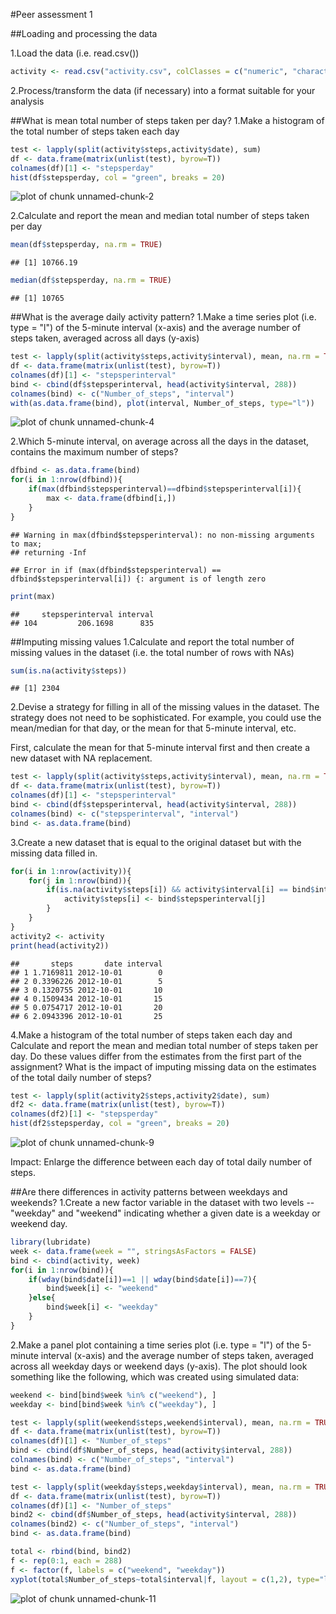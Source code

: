 #Peer assessment 1


##Loading and processing the data

1.Load the data (i.e. read.csv())

```r
activity <- read.csv("activity.csv", colClasses = c("numeric", "character", "numeric"))
```
2.Process/transform the data (if necessary) into a format suitable for your analysis


##What is mean total number of steps taken per day?
1.Make a histogram of the total number of steps taken each day

```r
test <- lapply(split(activity$steps,activity$date), sum) 
df <- data.frame(matrix(unlist(test), byrow=T))
colnames(df)[1] <- "stepsperday"
hist(df$stepsperday, col = "green", breaks = 20)
```

![plot of chunk unnamed-chunk-2](figure/unnamed-chunk-2-1.png) 

2.Calculate and report the mean and median total number of steps taken per day

```r
mean(df$stepsperday, na.rm = TRUE)
```

```
## [1] 10766.19
```

```r
median(df$stepsperday, na.rm = TRUE)
```

```
## [1] 10765
```

##What is the average daily activity pattern?
1.Make a time series plot (i.e. type = "l") of the 5-minute interval (x-axis) and the average number of steps taken, averaged across all days (y-axis)

```r
test <- lapply(split(activity$steps,activity$interval), mean, na.rm = TRUE)
df <- data.frame(matrix(unlist(test), byrow=T))
colnames(df)[1] <- "stepsperinterval"
bind <- cbind(df$stepsperinterval, head(activity$interval, 288))
colnames(bind) <- c("Number_of_steps", "interval")
with(as.data.frame(bind), plot(interval, Number_of_steps, type="l"))
```

![plot of chunk unnamed-chunk-4](figure/unnamed-chunk-4-1.png) 

2.Which 5-minute interval, on average across all the days in the dataset, contains the maximum number of steps?

```r
dfbind <- as.data.frame(bind)
for(i in 1:nrow(dfbind)){
    if(max(dfbind$stepsperinterval)==dfbind$stepsperinterval[i]){
        max <- data.frame(dfbind[i,])
    }
}
```

```
## Warning in max(dfbind$stepsperinterval): no non-missing arguments to max;
## returning -Inf
```

```
## Error in if (max(dfbind$stepsperinterval) == dfbind$stepsperinterval[i]) {: argument is of length zero
```

```r
print(max)
```

```
##     stepsperinterval interval
## 104         206.1698      835
```

##Imputing missing values
1.Calculate and report the total number of missing values in the dataset (i.e. the total number of rows with NAs)

```r
sum(is.na(activity$steps))
```

```
## [1] 2304
```

2.Devise a strategy for filling in all of the missing values in the dataset. The strategy does not need to be sophisticated. For example, you could use the mean/median for that day, or the mean for that 5-minute interval, etc.

First, calculate the mean for that 5-minute interval first and then create a new dataset with NA replacement. 

```r
test <- lapply(split(activity$steps,activity$interval), mean, na.rm = TRUE)
df <- data.frame(matrix(unlist(test), byrow=T))
colnames(df)[1] <- "stepsperinterval"
bind <- cbind(df$stepsperinterval, head(activity$interval, 288))
colnames(bind) <- c("stepsperinterval", "interval")
bind <- as.data.frame(bind)
```

3.Create a new dataset that is equal to the original dataset but with the missing data filled in.

```r
for(i in 1:nrow(activity)){
    for(j in 1:nrow(bind)){
        if(is.na(activity$steps[i]) && activity$interval[i] == bind$interval[j]){
            activity$steps[i] <- bind$stepsperinterval[j]
        }
    }
}
activity2 <- activity
print(head(activity2))
```

```
##       steps       date interval
## 1 1.7169811 2012-10-01        0
## 2 0.3396226 2012-10-01        5
## 3 0.1320755 2012-10-01       10
## 4 0.1509434 2012-10-01       15
## 5 0.0754717 2012-10-01       20
## 6 2.0943396 2012-10-01       25
```

4.Make a histogram of the total number of steps taken each day and Calculate and report the mean and median total number of steps taken per day. Do these values differ from the estimates from the first part of the assignment? What is the impact of imputing missing data on the estimates of the total daily number of steps?

```r
test <- lapply(split(activity2$steps,activity2$date), sum) 
df2 <- data.frame(matrix(unlist(test), byrow=T))
colnames(df2)[1] <- "stepsperday"
hist(df2$stepsperday, col = "green", breaks = 20)
```

![plot of chunk unnamed-chunk-9](figure/unnamed-chunk-9-1.png) 

Impact: Enlarge the difference between each day of total daily number of steps.

##Are there differences in activity patterns between weekdays and weekends?
1.Create a new factor variable in the dataset with two levels -- "weekday" and "weekend" indicating whether a given date is a weekday or weekend day.

```r
library(lubridate)
week <- data.frame(week = "", stringsAsFactors = FALSE)
bind <- cbind(activity, week)
for(i in 1:nrow(bind)){
    if(wday(bind$date[i])==1 || wday(bind$date[i])==7){
        bind$week[i] <- "weekend"
    }else{
        bind$week[i] <- "weekday"
    } 
}
```

2.Make a panel plot containing a time series plot (i.e. type = "l") of the 5-minute interval (x-axis) and the average number of steps taken, averaged across all weekday days or weekend days (y-axis). The plot should look something like the following, which was created using simulated data:

```r
weekend <- bind[bind$week %in% c("weekend"), ]
weekday <- bind[bind$week %in% c("weekday"), ]

test <- lapply(split(weekend$steps,weekend$interval), mean, na.rm = TRUE)
df <- data.frame(matrix(unlist(test), byrow=T))
colnames(df)[1] <- "Number_of_steps"
bind <- cbind(df$Number_of_steps, head(activity$interval, 288))
colnames(bind) <- c("Number_of_steps", "interval")
bind <- as.data.frame(bind)

test <- lapply(split(weekday$steps,weekday$interval), mean, na.rm = TRUE)
df <- data.frame(matrix(unlist(test), byrow=T))
colnames(df)[1] <- "Number_of_steps"
bind2 <- cbind(df$Number_of_steps, head(activity$interval, 288))
colnames(bind2) <- c("Number_of_steps", "interval")
bind <- as.data.frame(bind)

total <- rbind(bind, bind2)
f <- rep(0:1, each = 288)
f <- factor(f, labels = c("weekend", "weekday"))
xyplot(total$Number_of_steps~total$interval|f, layout = c(1,2), type="l", ylab="Number of steps", xlab="interval")
```

![plot of chunk unnamed-chunk-11](figure/unnamed-chunk-11-1.png) 
